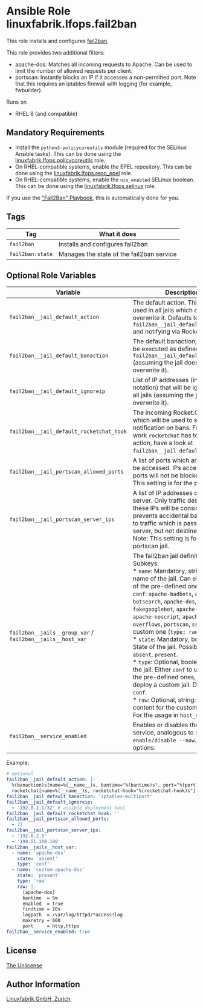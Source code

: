 # Ansible Role linuxfabrik.lfops.fail2ban

This role installs and configures [fail2ban](https://www.fail2ban.org).

This role provides two additional filters:

* apache-dos: Matches all incoming requests to Apache. Can be used to limit the number of allowed requests per client.
* portscan: Instantly blocks an IP if it accesses a non-permitted port. Note that this requires an iptables firewall with logging (for example, fwbuilder).

Runs on

* RHEL 8 (and compatible)


## Mandatory Requirements

* Install the `python3-policycoreutils` module (required for the SELinux Ansible tasks). This can be done using the [linuxfabrik.lfops.policycoreutils](https://github.com/Linuxfabrik/lfops/tree/main/roles/policycoreutils) role.
* On RHEL-compatible systems, enable the EPEL repository. This can be done using the [linuxfabrik.lfops.repo_epel](https://github.com/Linuxfabrik/lfops/tree/main/roles/repo_epel) role.
* On RHEL-compatible systems, enable the `nis_enabled` SELinux boolean. This can be done using the [linuxfabrik.lfops.selinux](https://github.com/Linuxfabrik/lfops/tree/main/roles/selinux) role.

If you use the ["Fail2Ban" Playbook](https://github.com/Linuxfabrik/lfops/blob/main/playbooks/fail2ban.yml), this is automatically done for you.

## Tags

| Tag              | What it does                              |
| ---              | ------------                              |
| `fail2ban`       | Installs and configures fail2ban          |
| `fail2ban:state` | Manages the state of the fail2ban service |


## Optional Role Variables

| Variable | Description | Default Value |
| -------- | ----------- | ------------- |
| `fail2ban__jail_default_action` | The default action. This will be used in all jails which do not overwrite it. Defaults to `fail2ban__jail_default_banaction` and notifying via Rocket.Chat. | `|-` |
| `fail2ban__jail_default_banaction` | The default banaction, which will be executed as defined in `fail2ban__jail_default_action` (assuming the jail does not overwrite it). | `'iptables-multiport'` |
| `fail2ban__jail_default_ignoreip` | List of IP addresses (in CIDR notation) that will be ignored from all jails (assuming the jail does not overwrite it). | `[]` |
| `fail2ban__jail_default_rocketchat_hook` | The incoming Rocket.Chat hook which will be used to send a notification on bans. For this to work `rocketchat` has to be in the action, have a look at `fail2ban__jail_default_action`. | `''` |
| `fail2ban__jail_portscan_allowed_ports` | A list of ports which are allowed to be accessed. IPs accessing these ports will not be blocked. Note: This setting is for the portscan jail. | `[22]` |
| `fail2ban__jail_portscan_server_ips` | A list of IP addresses of the server. Only traffic destined for these IPs will be considered. This prevents accidental banning due to traffic which is passing by the server, but not destined for it. Note: This setting is for the portscan jail. | `'{{ ansible_facts["all_ipv4_addresses"] }}'` |
| `fail2ban__jails__group_var` / `fail2ban__jails__host_var` | The fail2ban jail definition. Subkeys:<br> * `name`: Mandatory, string. The name of the jail. Can either be one of the pre-defined ones (`type: conf`: `apache-badbots`, `apache-botsearch`, `apache-dos`, `apache-fakegooglebot`, `apache-nohome`, `apache-noscript`, `apache-overflows`, `portscan`, `sshd`), or a custom one (`type: raw`).<br> * `state`: Mandatory, boolean. State of the jail. Possible options: `absent`, `present`.<br> * `type`: Optional, boolean. Type of the jail. Either `conf` to use one of the pre-defined ones, or `raw` to deploy a custom jail. Defaults to `conf`.<br> * `raw`: Optional, string: Raw content for the custom jail. <br>For the usage in `host_vars`. | `[]` |
| `fail2ban__service_enabled` | Enables or disables the fail2ban service, analogous to `systemctl enable/disable --now`. Possible options: | `true` |

Example:
```yaml
# optional
fail2ban__jail_default_action: |-
  %(banaction)s[name=%(__name__)s, bantime="%(bantime)s", port="%(port)s", protocol="%(protocol)s", chain="%(chain)s"]
  rocketchat[name=%(__name__)s, rocketchat-hook="%(rocketchat-hook)s"]
fail2ban__jail_default_banaction: 'iptables-multiport'
fail2ban__jail_default_ignoreip:
  - '192.0.2.1/32' # ansible deployment host
fail2ban__jail_default_rocketchat_hook: ''
fail2ban__jail_portscan_allowed_ports:
  - 22
fail2ban__jail_portscan_server_ips:
  - '192.0.2.5'
  - '198.51.100.100'
fail2ban__jails__host_var:
  - name: 'apache-dos'
    state: 'absent'
    type: 'conf'
  - name: 'custom-apache-dos'
    state: 'present'
    type: 'raw'
    raw: |-
      [apache-dos]
      bantime  = 5m
      enabled  = true
      findtime = 10s
      logpath  = /var/log/httpd/*access?log
      maxretry = 600
      port     = http,https
fail2ban__service_enabled: true
```


## License

[The Unlicense](https://unlicense.org/)


## Author Information

[Linuxfabrik GmbH, Zurich](https://www.linuxfabrik.ch)
